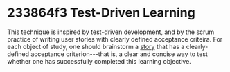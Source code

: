 # 233864f3 Test-Driven Learning

This technique is inspired by test-driven development, and by the scrum practice of writing
user stories with clearly defined acceptance criteira. For each object of study, one should
brainstorm a [story](30cc55ee_story.md) that has a clearly-defined acceptance criterion---that is, a clear and concise way to test whether one has successfully completed this learning objective.